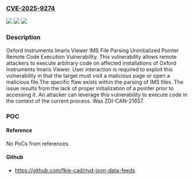 ### [CVE-2025-9274](https://cve.mitre.org/cgi-bin/cvename.cgi?name=CVE-2025-9274)
![](https://img.shields.io/static/v1?label=Product&message=Imaris%20Viewer&color=blue)
![](https://img.shields.io/static/v1?label=Version&message=10.0.1%20&color=brightgreen)
![](https://img.shields.io/static/v1?label=Vulnerability&message=CWE-824%3A%20Access%20of%20Uninitialized%20Pointer&color=brightgreen)

### Description

Oxford Instruments Imaris Viewer IMS File Parsing Uninitialized Pointer Remote Code Execution Vulnerability. This vulnerability allows remote attackers to execute arbitrary code on affected installations of Oxford Instruments Imaris Viewer. User interaction is required to exploit this vulnerability in that the target must visit a malicious page or open a malicious file.The specific flaw exists within the parsing of IMS files. The issue results from the lack of proper initialization of a pointer prior to accessing it. An attacker can leverage this vulnerability to execute code in the context of the current process. Was ZDI-CAN-21657.

### POC

#### Reference
No PoCs from references.

#### Github
- https://github.com/fkie-cad/nvd-json-data-feeds

